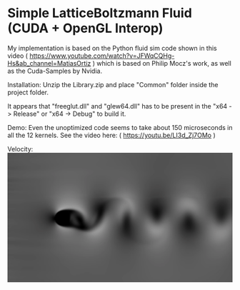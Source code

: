 # Simple LatticeBoltzmann Fluid (CUDA + OpenGL Interop)

My implementation is based on the Python fluid sim code shown in this video ( https://www.youtube.com/watch?v=JFWqCQHg-Hs&ab_channel=MatiasOrtiz ) which is based on Philip Mocz's work, as well as the Cuda-Samples by Nvidia.

Installation:
  Unzip the Library.zip and place "Common" folder inside the project folder.

  It appears that "freeglut.dll" and "glew64.dll" has to be present in the "x64 -> Release" or "x64 -> Debug" to build it.

Demo:
  Even the unoptimized code seems to take about 150 microseconds in all the 12 kernels.
  See the video here: ( https://youtu.be/LI3d_Zj7OMo )
<div class="row">
  Velocity:
  <img src="Examples/FluidVelocity.png?raw=true" width="1000">
</div>
